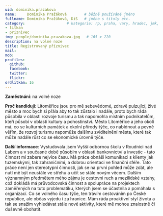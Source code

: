 ```yaml
---
uid: dominika.prazakova
name:     Dominika Pražáková	  	# běžně používáné jméno
fullname: Dominika Pražáková, DiS  	# jméno s tituly etc.
category:                 	# kategorie: rp, praha, vary, hradec, jmk, senat
- litkan
- priznivec
img: people/dominika-prazakova.jpg   # 165 x 220
description: na volné noze
title: Registrovaný příznivec
mail:
mob:
profiles:
  github:
  facebook:
  twitter: 
  flickr:
ordlitkan: 16
---
```

**Zaměstnání**: na volné noze

**Proč kandiduji**: Litoměřice jsou pro mě sebevědomé, zdravě pulzující, živé město a moc bych si přála aby to tak zůstalo i nadále, proto bych ráda působila v oblasti rozvoje turismu a tak napomohla místním podnikatelům, kteří působí v oblasti kultury a pohostinství. Město Litoměřice a jeho okolí má, co se kulturních památek a okolní přírody týče, co nabídnout a pevně věřím, že rozvoj turismu napomůže dalšímu zviditelnění města, které tak může nadále růst co se ekonomické úrovně týče.

**Další informace**: Vystudovala jsem Vyšší odbornou školu v Roudnici nad Labem a v současné době působím v oblasti bankovnictví a investic - tato činnost mi zabere nejvíce času. Má práce obnáší komunikaci s klienty jak tuzemskými, tak zahraničními, a dobrou orientaci ve finanční sféře. Tato práce není jen stereotypní činností, jak se na první pohled může zdát, ale nutí mě být neustále ve střehu a učit se stále novým věcem.
Dalším významným předmětem mého zájmu je cestovní ruch a mezilidské vztahy, což dokládá má průvodcovská činnost a spolupráce na projektech zaměřených na tuto problematiku, kterých jsem se  účastnila a pomáhala s organizací.
Co se volného času týče, ten trávím cestováním po České republice, ale občas vyjedu i za hranice. Mám ráda proaktivní styl života a tak se snažím vyhledávat stále nové aktivity, které mě mohou znalostně či duševně obohatit.

